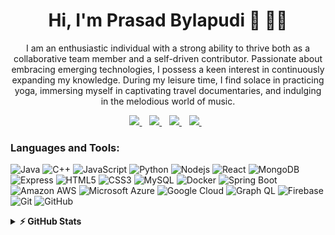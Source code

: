 <h1 align='center'> Hi, I'm Prasad Bylapudi 👋 👨‍💻</h1>

<p align='center'>I am an enthusiastic individual with a strong ability to thrive both as a collaborative team member and a self-driven contributor. Passionate about embracing emerging technologies, I possess a keen interest in continuously expanding my knowledge. During my leisure time, I find solace in practicing yoga, immersing myself in captivating travel documentaries, and indulging in the melodious world of music.</p>

<p align='center'>

<a href="mailto:prasadbylapudi123@gmail.com">
  <img src="https://img.shields.io/badge/email me-%23D14836.svg?&style=for-the-badge&logo=gmail&logoColor=white" />
</a>&nbsp;&nbsp;
<a href="https://linkedin.com/in/prasad-bylapudi">
  <img src="https://img.shields.io/badge/linkedin-%230077B5.svg?&style=for-the-badge&logo=linkedin&logoColor=white" />
</a>&nbsp;&nbsp;
<a href="https://www.instagram.com/prasad_bylapudi/">
  <img src="https://img.shields.io/badge/instagram-%23E4405F.svg?&style=for-the-badge&logo=instagram&logoColor=white" />
</a>&nbsp;&nbsp;
  <a href="  https://prasadbylapudi.github.io/">
  <img src="https://img.shields.io/badge/website-%23E4805F.svg?&style=for-the-badge&logo=website&logoColor=white" />
</a>&nbsp;&nbsp;
</p>

### Languages and Tools:

![Java](https://img.shields.io/badge/-java-E34A86?style=flat-square&logo=java)
![C++](https://img.shields.io/badge/-C++-00599C?style=flat-square&logo=cpp)
![JavaScript](https://img.shields.io/badge/-JavaScript-black?style=flat-square&logo=javascript)
![Python](https://img.shields.io/badge/-Python-black?style=flat-square&logo=Python)
![Nodejs](https://img.shields.io/badge/-Nodejs-black?style=flat-square&logo=Node.js)
![React](https://img.shields.io/badge/-React-blue?style=flat-square&logo=React)
![MongoDB](https://img.shields.io/badge/-MongoDB-black?style=flat-square&logo=mongodb)
![Express](https://img.shields.io/badge/-Express-black?style=flat-square&logo=express)
![HTML5](https://img.shields.io/badge/-HTML5-E34F26?style=flat-square&logo=html5&logoColor=white)
![CSS3](https://img.shields.io/badge/-CSS3-1572B6?style=flat-square&logo=css3)
![MySQL](https://img.shields.io/badge/-MySQL-black?style=flat-square&logo=mysql)
![Docker](https://img.shields.io/badge/-Docker-black?style=flat-square&logo=docker)
![Spring Boot](https://img.shields.io/badge/-SpringBoot-007ACC?style=flat-square&logo=springboot)
![Amazon AWS](https://img.shields.io/badge/Amazon%20AWS-232F3E?style=flat-square&logo=amazon-aws)
![Microsoft Azure](https://img.shields.io/badge/Microsoft%20Azure-232F7E?style=flat-square&logo=microsoft-azure)
![Google Cloud](https://img.shields.io/badge/Google%20Cloud-black?style=flat-square&logo=google-cloud)
![Graph QL](https://img.shields.io/badge/-GraphQL-007ACC?style=flat-square&logo=graphql)
![Firebase](https://img.shields.io/badge/-Firebase-black?style=flat-square&logo=firebase)
![Git](https://img.shields.io/badge/-Git-black?style=flat-square&logo=git)
![GitHub](https://img.shields.io/badge/-GitHub-181717?style=flat-square&logo=github)

<details>	
    <summary><b>⚡ GitHub Stats</b></summary>
<p align='center'>
<img src="https://github-readme-stats.vercel.app/api?username=prasadbylapudi&show_icons=true&theme=dark&line_height=27&hide_border=true" alt="Prasad Bylapudi's github stats"/>
<img src="https://github-readme-streak-stats.herokuapp.com?user=prasadbylapudi&theme=dark&hide_border=true" alt="Prasad Bylapudi - Github Readme Streak Stats" />
</p>
</details>	
